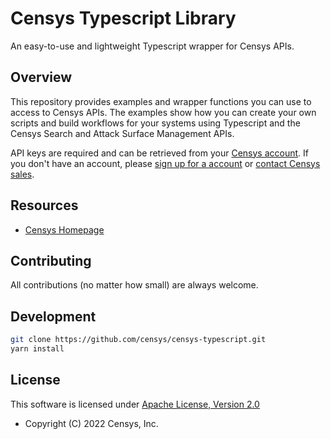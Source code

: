 # Censys Typescript Library

An easy-to-use and lightweight Typescript wrapper for Censys APIs.

## Overview

This repository provides examples and wrapper functions you can use to access to Censys APIs. The examples show how you can create your own scripts and build workflows for your systems using Typescript and the Censys Search and Attack Surface Management APIs.

API keys are required and can be retrieved from your [Censys account](https://search.censys.io/account/api). If you don't have an account, please [sign up for a account](https://search.censys.io/register) or [contact Censys sales](https://censys.io/contact-sales).

## Resources

- [Censys Homepage](https://censys.io/)

## Contributing

All contributions (no matter how small) are always welcome.

## Development

```sh
git clone https://github.com/censys/censys-typescript.git
yarn install
```

## License

This software is licensed under [Apache License, Version 2.0](http://www.apache.org/licenses/LICENSE-2.0)

- Copyright (C) 2022 Censys, Inc.
